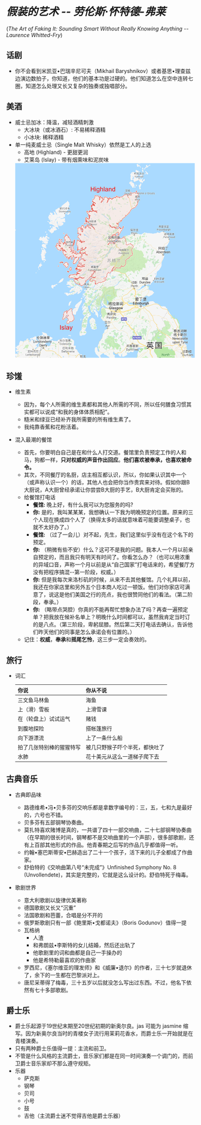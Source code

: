 # *假装的艺术 -- 劳伦斯·怀特德-弗莱*

(*The Art of Faking It: Sounding Smart Without Really Knowing Anything -- Laurence Whitted-Fry*)

## 话剧

* 你不会看到米凯亚•巴瑞辛尼可夫（Mikhail Baryshnikov）或者基思•理查兹边演边数拍子，你知道，他们的基本功是过硬的。他们知道怎么在空中连转七圈，知道怎么处理又长又复杂的独奏或独唱部分。

## 美酒

* 威士忌加冰：降温，减轻酒精刺激
  * 大冰块（或冰酒石）: 不易稀释酒精
  * 小冰块: 稀释酒精
* 单一纯麦威士忌（Single Malt Whisky）依然是工人的上选
  * 高地 (Highland) - 更甜更润
  * 艾莱岛 (Islay) - 带有烟熏味和泥炭味
  <img src="https://github.com/thyrlian/MyClippings/blob/master/300%20-%20%E7%A4%BE%E6%9C%83%E7%A7%91%E5%AD%B8/%E5%81%87%E8%A3%85%E7%9A%84%E8%89%BA%E6%9C%AF%20-%20Scotland.png?raw=true" width="600">

## 珍馐

* 维生素
  * 因为，每个人所需的维生素都和其他人所需的不同，所以任何膳食习惯其实都可以说成“和我的身体体质相配”。
  * 糙米和绿豆已经补齐我所需要的所有维生素了。
  * 我纯靠香蕉和花粉活着。

* 混入最潮的餐馆
  * 首先，你要明白自己是在和什么人打交道。餐馆里负责预定工作的人和马，狗都一样，**只对权威的声音作出回应**。**他们喜欢被奉承，也喜欢被命令。**
  * 其次，不同餐厅的名厨，店主相互都认识，所以，你如果认识其中一个（或声称认识一个）的话，其他人也会把你当作贵宾来对待。假如你跟B大厨说，A大厨曾经承诺让你尝尝B大厨的手艺，B大厨肯定会买账的。
  * 给餐馆打电话
    * **餐馆:** 晚上好，有什么我可以为您服务的吗?
    * **你:** 是的，我叫某某某，我想确认一下我为明晚预定的位置。原来的三个人现在换成四个人了（换得太多的话就意味着可能要调整桌子，也就不太好办了。）
    * **餐馆:** （过了一会儿）对不起，先生，我们这里似乎没有在这个名下的预定。
    * **你:** （稍微有些不安）什么？这可不是我的问题。我本人一个月以前亲自预定的，而且我只有明天有时间了。你看怎么办？（也可以用浓重的异域口音，声称一个月以前是从“自己国家”打电话来的，希望餐厅方没有把程序搞混--第一阶段，权威。）
    * **你:** 但是我每次来洛杉矶的时候，从来不去其他餐馆。几个礼拜以前，我还在你家店里和另外五个日本商人吃过一顿饭。他们对你家店可满意了，说这是他们美国之行的亮点，我也很赞同他们的看法。（第二阶段，奉承。）
    * **你:** （略带点哭腔）你真的不能再帮忙想象办法了吗？再查一遍预定单？把我放在候补名单上？明晚什么时间都可以，虽然我肯定当时订的是八点。（第三阶段，卑躬屈膝。然后第二天打电话去确认，告诉他们昨天他们的同事是怎么承诺会有位置的。）
  * 记住：**权威**，**奉承**和**摇尾乞怜**，这三步一定会奏效的。

## 旅行

* 词汇

  | 你说 | 你从不说 |
  | ---- | ------ |
  | 三文鱼马林鱼 | 海鱼 |
  | 上（滑）雪板 | 上滑雪课 |
  | 在（轮盘上）试试运气 | 赌钱 |
  | 到腹地探险 | 搭帐篷旅行 |
  | 向下游漂流 | 上了一条什么船 |
  | 拍了几张特别棒的猩猩特写 | 被几只野猴子吓个半死，都快吐了 |
  | 水肺 | 花十美元从这么一道梯子爬下去 |

## 古典音乐

* 古典即品味
  * 路德维希•冯•贝多芬的交响乐都是拿数字编号的：三，五，七和九是最好的，六号也不错。
  * 贝多芬有五部钢琴协奏曲。
  * 莫扎特喜欢赌博是真的，一共谱了四十一部交响曲，二十七部钢琴协奏曲（在早期的很长时间，钢琴都不是交响曲里的一个声部），很多部歌剧，还有上百部其他形式的作品。他青春期之后写的作品几乎都值得一听。
  * 约翰•塞巴斯蒂安•巴赫造出了二十一个孩子，活下来的儿子全都成了作曲家。
  * 舒伯特的《交响曲第八号“未完成”》Unfinished Symphony No. 8 (Unvollendete)，其实是完整的，它就是这么设计的。舒伯特死于梅毒。

* 歌剧世界
  * 意大利歌剧以旋律优美著称
  * 德国歌剧又长又“沉重”
  * 法国歌剧和芭蕾，合唱是分不开的
  * 俄罗斯歌剧只有一部《鲍里斯•戈都诺夫》（Boris Godunov）值得一提
  * 瓦格纳
    * 人渣
    * 和弗朗兹•李斯特的女儿结婚，然后还出轨了
    * 他歌剧里的词和曲都是自己一手操办的
    * 他是希特勒最喜欢的作曲家
  * 罗西尼，《塞尔维亚的理发师》和《威廉•退尔》的作者，三十七岁就退休了，余下的一生都在巴黎派对上。
  * 唐尼采蒂得了梅毒，三十五岁以后就没怎么写出过东西。不过，他名下依然有七十多部歌剧。

## 爵士乐

* 爵士乐起源于19世纪末期至20世纪初期的新奥尔良。jas 可能为 jasmine 缩写。因为新奥尔良当时的青楼女子流行用茉莉花香水，而爵士乐一开始就是在青楼演奏。
* 只有两种爵士乐值得一提：主流和前卫。
* 不管是什么风格的主流爵士，音乐家们都是在同一时间演奏一个调门的，而前卫爵士音乐家却不那么遵守规矩。
* 乐器
  * 萨克斯
  * 钢琴
  * 贝司
  * 小号
  * 鼓
  * 吉他（主流爵士迷不觉得吉他是爵士乐器）

